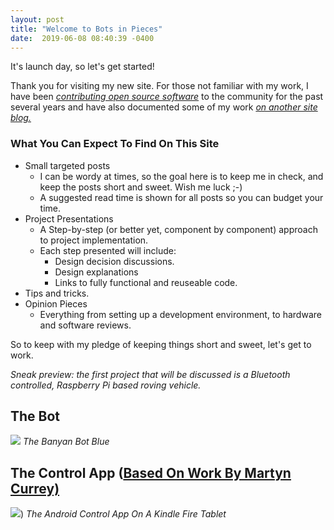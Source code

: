 ```yaml
---
layout: post
title: "Welcome to Bots in Pieces"
date:  2019-06-08 08:40:39 -0400
---
```


It's launch day, so let's get started!

Thank you for visiting my new site. For those not familiar with my work,
I have been [*contributing open source software*](https://github.com/MrYsLab) to the community
for the past several years and have also documented some of my work [*on another site blog.*](http://mryslab.blogspot.com/)

### What You Can Expect To Find On This Site

* Small targeted posts
  * I can be wordy at times, so the goal here is to keep me in check, and keep the posts short and sweet. Wish me luck ;-)
  * A suggested read time is shown for all posts so you can budget your time.
* Project Presentations
  * A Step-by-step (or better yet, component by component) approach to project implementation.
  * Each step presented will include:
    * Design decision discussions.
    * Design explanations
    * Links to fully functional and reuseable code.
* Tips and tricks.
* Opinion Pieces
  * Everything from setting up a development environment, to hardware and software reviews.
  
So to keep with my pledge of keeping things short and sweet, let's get to work.

*Sneak  preview: the first project that will be discussed is a Bluetooth
controlled, Raspberry Pi based roving vehicle.*


## The Bot

![]({{site.url}}/images/banyan-bot-blue-1/the_bot.jpg)
*The Banyan Bot Blue*

## The Control App ([Based On Work By Martyn Currey)](http://www.martyncurrey.com/create-a-bluetooth-joypad-with-app-inventor-2/)

![]({{site.url}}/images/banyan-bot-blue-1/android-gui/AndroidControl.jpg)) 
*The Android Control App On A Kindle Fire Tablet*
